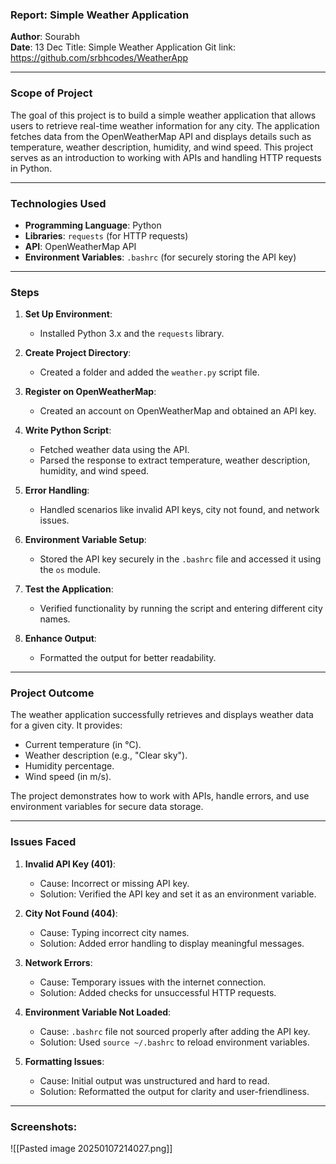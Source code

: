 ### Report: Simple Weather Application

**Author**: Sourabh  
**Date**: 13 Dec
Title: Simple Weather Application
Git link: https://github.com/srbhcodes/WeatherApp

---

### **Scope of Project**

The goal of this project is to build a simple weather application that allows users to retrieve real-time weather information for any city. The application fetches data from the OpenWeatherMap API and displays details such as temperature, weather description, humidity, and wind speed. This project serves as an introduction to working with APIs and handling HTTP requests in Python.

---

### **Technologies Used**

- **Programming Language**: Python
- **Libraries**: `requests` (for HTTP requests)
- **API**: OpenWeatherMap API
- **Environment Variables**: `.bashrc` (for securely storing the API key)

---

### **Steps**

1. **Set Up Environment**:
    
    - Installed Python 3.x and the `requests` library.
2. **Create Project Directory**:
    
    - Created a folder and added the `weather.py` script file.
3. **Register on OpenWeatherMap**:
    
    - Created an account on OpenWeatherMap and obtained an API key.
4. **Write Python Script**:
    
    - Fetched weather data using the API.
    - Parsed the response to extract temperature, weather description, humidity, and wind speed.
5. **Error Handling**:
    
    - Handled scenarios like invalid API keys, city not found, and network issues.
6. **Environment Variable Setup**:
    
    - Stored the API key securely in the `.bashrc` file and accessed it using the `os` module.
7. **Test the Application**:
    
    - Verified functionality by running the script and entering different city names.
8. **Enhance Output**:
    
    - Formatted the output for better readability.

---

### **Project Outcome**

The weather application successfully retrieves and displays weather data for a given city. It provides:

- Current temperature (in °C).
- Weather description (e.g., "Clear sky").
- Humidity percentage.
- Wind speed (in m/s).

The project demonstrates how to work with APIs, handle errors, and use environment variables for secure data storage.

---

### **Issues Faced**

1. **Invalid API Key (401)**:
    
    - Cause: Incorrect or missing API key.
    - Solution: Verified the API key and set it as an environment variable.
2. **City Not Found (404)**:
    
    - Cause: Typing incorrect city names.
    - Solution: Added error handling to display meaningful messages.
3. **Network Errors**:
    
    - Cause: Temporary issues with the internet connection.
    - Solution: Added checks for unsuccessful HTTP requests.
4. **Environment Variable Not Loaded**:
    
    - Cause: `.bashrc` file not sourced properly after adding the API key.
    - Solution: Used `source ~/.bashrc` to reload environment variables.
5. **Formatting Issues**:
    
    - Cause: Initial output was unstructured and hard to read.
    - Solution: Reformatted the output for clarity and user-friendliness.

---

### Screenshots:

![[Pasted image 20250107214027.png]]